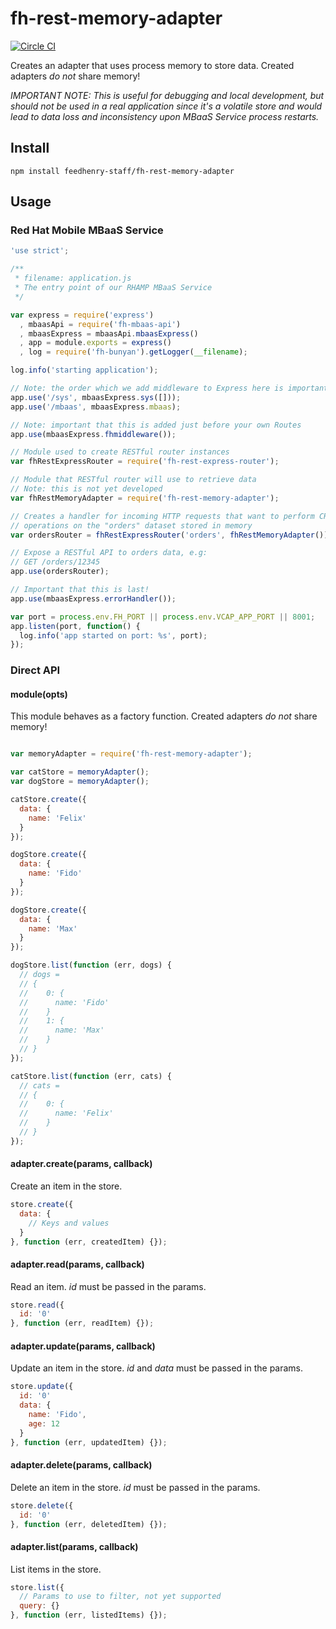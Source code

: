 # fh-rest-memory-adapter

[![Circle CI](https://circleci.com/gh/feedhenry-staff/fh-rest-memory-adapter/tree/master.svg?style=svg)](https://circleci.com/gh/feedhenry-staff/fh-rest-memory-adapter/tree/master)

Creates an adapter that uses process memory to store data. Created adapters
*do not* share memory!

*IMPORTANT NOTE: This is useful for debugging and local development, but should
not be used in a real application since it's a volatile store and would lead
to data loss and inconsistency upon MBaaS Service process restarts.*

## Install

```
npm install feedhenry-staff/fh-rest-memory-adapter
```

## Usage

### Red Hat Mobile MBaaS Service
```js
'use strict';

/**
 * filename: application.js
 * The entry point of our RHAMP MBaaS Service
 */

var express = require('express')
  , mbaasApi = require('fh-mbaas-api')
  , mbaasExpress = mbaasApi.mbaasExpress()
  , app = module.exports = express()
  , log = require('fh-bunyan').getLogger(__filename);

log.info('starting application');

// Note: the order which we add middleware to Express here is important!
app.use('/sys', mbaasExpress.sys([]));
app.use('/mbaas', mbaasExpress.mbaas);

// Note: important that this is added just before your own Routes
app.use(mbaasExpress.fhmiddleware());

// Module used to create RESTful router instances
var fhRestExpressRouter = require('fh-rest-express-router');

// Module that RESTful router will use to retrieve data
// Note: this is not yet developed
var fhRestMemoryAdapter = require('fh-rest-memory-adapter');

// Creates a handler for incoming HTTP requests that want to perform CRUDL
// operations on the "orders" dataset stored in memory
var ordersRouter = fhRestExpressRouter('orders', fhRestMemoryAdapter())

// Expose a RESTful API to orders data, e.g:
// GET /orders/12345
app.use(ordersRouter);

// Important that this is last!
app.use(mbaasExpress.errorHandler());

var port = process.env.FH_PORT || process.env.VCAP_APP_PORT || 8001;
app.listen(port, function() {
  log.info('app started on port: %s', port);
});
```

### Direct API

#### module(opts)
This module behaves as a factory function. Created adapters *do not* share
memory!

```js

var memoryAdapter = require('fh-rest-memory-adapter');

var catStore = memoryAdapter();
var dogStore = memoryAdapter();

catStore.create({
  data: {
    name: 'Felix'
  }
});

dogStore.create({
  data: {
    name: 'Fido'
  }
});

dogStore.create({
  data: {
    name: 'Max'
  }
});

dogStore.list(function (err, dogs) {
  // dogs =
  // {
  //    0: {
  //      name: 'Fido'
  //    }
  //    1: {
  //      name: 'Max'
  //    }
  // }
});

catStore.list(function (err, cats) {
  // cats =
  // {
  //    0: {
  //      name: 'Felix'
  //    }
  // }
});

```

#### adapter.create(params, callback)
Create an item in the store.

```js
store.create({
  data: {
    // Keys and values
  }
}, function (err, createdItem) {});
```

#### adapter.read(params, callback)
Read an item. _id_ must be passed in
the params.

```js
store.read({
  id: '0'
}, function (err, readItem) {});
```

#### adapter.update(params, callback)
Update an item in the store. _id_ and _data_ must be passed in the params.

```js
store.update({
  id: '0'
  data: {
    name: 'Fido',
    age: 12
  }
}, function (err, updatedItem) {});
```

#### adapter.delete(params, callback)
Delete an item in the store. _id_ must be passed in the params.

```js
store.delete({
  id: '0'
}, function (err, deletedItem) {});
```

#### adapter.list(params, callback)
List items in the store.

```js
store.list({
  // Params to use to filter, not yet supported
  query: {}
}, function (err, listedItems) {});
```
